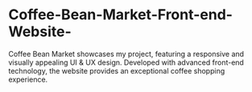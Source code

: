 # Coffee-Bean-Market-Front-end-Website-
Coffee Bean Market showcases my project, featuring a responsive and visually appealing UI &amp; UX design. Developed with advanced front-end technology, the website provides an exceptional coffee shopping experience.
